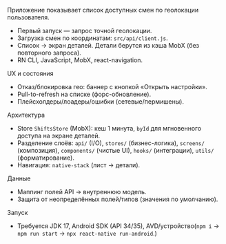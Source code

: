 Приложение показывает список доступных смен по геолокации пользователя.
- Первый запуск — запрос точной геолокации.
- Загрузка смен по координатам: `src/api/client.js`.
- Список → экран деталей. Детали берутся из кэша MobX (без повторного запроса).
- RN CLI, JavaScript, MobX, react-navigation.

UX и состояния
- Отказ/блокировка гео: баннер с кнопкой «Открыть настройки».
- Pull-to-refresh на списке (форс-обновление).
- Плейсхолдеры/лоадеры/ошибки (сетевые/пермишены).

Архитектура
- Store `ShiftsStore` (MobX): кеш 1 минута, `byId` для мгновенного доступа на экране деталей.
- Разделение слоёв: `api/` (I/O), `stores/` (бизнес-логика), `screens/` (композиция), `components/` (чистые UI), `hooks/` (интеграции), `utils/` (форматирование).
- Навигация: `native-stack` (лист → детали).

Данные
- Маппинг полей API → внутреннюю модель.
- Защита от неопределённых полей/типов (значения по умолчанию).

Запуск
- Требуется JDK 17, Android SDK (API 34/35), AVD/устройство(`npm i` → `npm run start` → `npx react-native run-android`.)